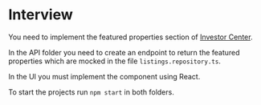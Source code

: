 # Interview

You need to implement the featured properties section of [Investor Center](https://invest.jll.com/us/en).

In the API folder you need to create an endpoint to return the featured properties which are mocked in the file `listings.repository.ts`.

In the UI you must implement the component using React.

To start the projects run `npm start` in both folders.